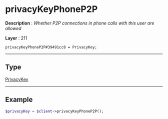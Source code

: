 # privacyKeyPhoneP2P

**Description** : *Whether P2P connections in phone calls with this user are allowed*

**Layer** : 211

```tl
privacyKeyPhoneP2P#39491cc8 = PrivacyKey;
```

---

## Type

[PrivacyKey](type/PrivacyKey)

---

## Example

```php
$privacyKey = $client->privacyKeyPhoneP2P();
```